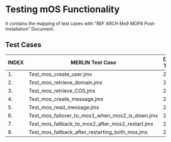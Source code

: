# Testing mOS Functionality 

It contains the mapping of test cases with "REF ARCH Mx9 MOP8 Post-Installation" Document.

## Test Cases

|INDEX   	|MERLIN Test Case					|Document Test Case   	|
|---		|---							|---			|
|1.   		|Test_mos_create_user.jmx				|2.2.12.1		|
|2.   		|Test_mos_retrieve_domain.jmx				|2.2.12.2	   	|
|3.   		|Test_mos_retrieve_COS.jmx				|2.2.12.3	   	|
|4.   		|Test_mos_create_message.jmx				|2.2.12.4	   	|
|5.   		|Test_mos_read_message.jmx				|2.2.12.5	   	|
|6.   		|Test_mos_failover_to_mos1_when_mos2_is_down.jmx	|2.2.12.6	   	|
|7.   		|Test_mos_fallback_to_mos2_after_mos2_restart.jmx   	|2.2.12.7	   	|
|8.   		|Test_mos_fallback_after_restarting_both_mos.jmx	|2.2.12.8	   	|
